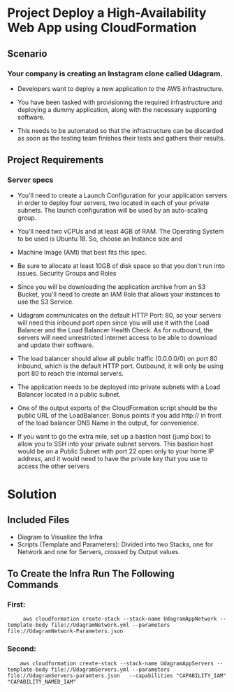 # Project Deploy a High-Availability Web App using CloudFormation

## Scenario
###    Your company is creating an Instagram clone called Udagram.

*    Developers want to deploy a new application to the AWS infrastructure.

*    You have been tasked with provisioning the required infrastructure and deploying a dummy application, along with the necessary supporting software.

*    This needs to be automated so that the infrastructure can be discarded as soon as the testing team finishes their tests and gathers their results.

## Project Requirements


### Server specs


* You'll need to create a Launch Configuration for your application servers in order to deploy four servers, two located in each of your private subnets. The launch configuration will be used by an auto-scaling group.
* You'll need two vCPUs and at least 4GB of RAM. The Operating System to be used is Ubuntu 18. So, choose an Instance size and
* Machine Image (AMI) that best fits this spec.
* Be sure to allocate at least 10GB of disk space so that you don't run into issues.
Security Groups and Roles


* Since you will be downloading the application archive from an S3 Bucket, you'll need to create an IAM Role that allows your instances to use the S3 Service.
* Udagram communicates on the default HTTP Port: 80, so your servers will need this inbound port open since you will use it with the Load Balancer and the Load Balancer Health Check. As for outbound, the servers will need unrestricted internet access to be able to download and update their software.
* The load balancer should allow all public traffic (0.0.0.0/0) on port 80 inbound, which is the default HTTP port. Outbound, it will only be using port 80 to reach the internal servers.
* The application needs to be deployed into private subnets with a Load Balancer located in a public subnet.
* One of the output exports of the CloudFormation script should be the public URL of the LoadBalancer. Bonus points if you add http:// in front of the load balancer DNS Name in the output, for convenience.

* If you want to go the extra mile, set up a bastion host (jump box) to allow you to SSH into your private subnet servers. This bastion host would be on a Public Subnet with port 22 open only to your home IP address, and it would need to have the private key that you use to access the other servers




# Solution
## Included Files
* Diagram to Visualize the Infra
* Scripts (Template and Parameters): Divided into two Stacks, one for Network and one for Servers, crossed by Output values.

## To Create the Infra Run The Following Commands

### First:
         aws cloudformation create-stack --stack-name UdagramAppNetwork --template-body file://UdagramNetwork.yml --parameters file://UdagramNetwork-Parameters.json


### Second:
        aws cloudformation create-stack --stack-name UdagramAppServers --template-body file://UdagramServers.yml --parameters file://UdagramServers-paramters.json   --capabilities "CAPABILITY_IAM" "CAPABILITY_NAMED_IAM"
